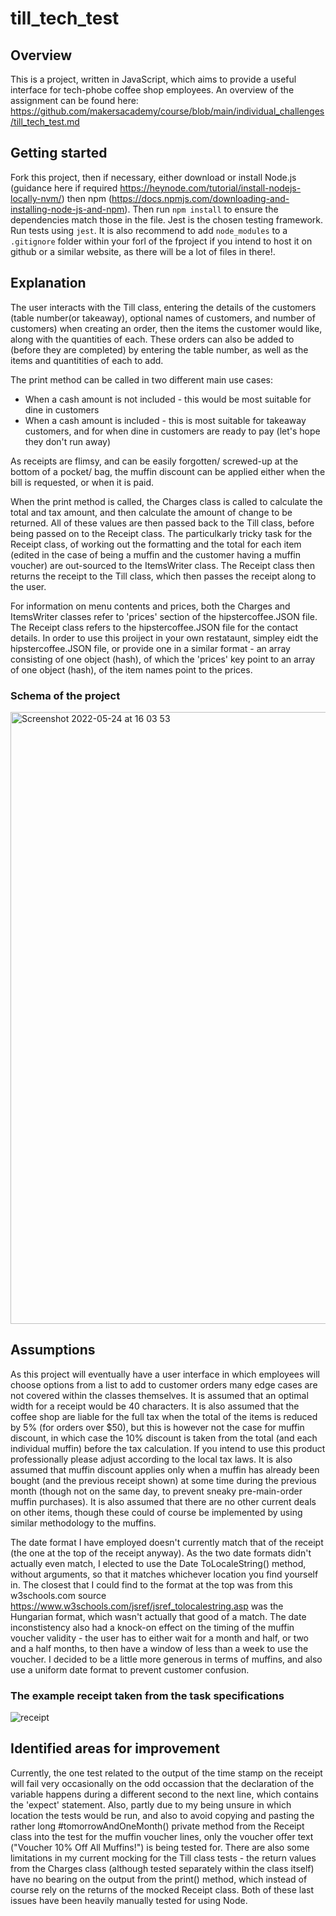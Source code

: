 # till_tech_test

## Overview
This is a project, written in JavaScript, which aims to provide a useful interface for tech-phobe coffee shop employees. An overview of the assignment can be found here: https://github.com/makersacademy/course/blob/main/individual_challenges/till_tech_test.md

## Getting started
Fork this project, then if necessary, either download or install Node.js (guidance here if required https://heynode.com/tutorial/install-nodejs-locally-nvm/) then npm (https://docs.npmjs.com/downloading-and-installing-node-js-and-npm). Then run `npm install` to ensure the dependencies match those in the file. Jest is the chosen testing framework. Run tests using `jest`. It is also recommend to add `node_modules` to a `.gitignore` folder within your forl of the fproject if you intend to host it on github or a similar website, as there will be a lot of files in there!.

## Explanation
The user interacts with the Till class, entering the details of the customers (table number(or takeaway), optional names of customers, and number of customers) when creating an order, then the items the customer would like, along with the quantities of each. These orders can also be added to (before they are completed) by entering the table number, as well as the items and quantitities of each to add.

The print method can be called in two different main use cases: 
- When a cash amount is not included - this would be most suitable for dine in customers
- When a cash amount is included - this is most suitable for takeaway customers, and for when dine in customers are ready to pay (let's hope they don't run away)

As receipts are flimsy, and can be easily forgotten/ screwed-up at the bottom of a pocket/ bag, the muffin discount can be applied either when the bill is requested, or when it is paid.

When the print method is called, the Charges class is called to calculate the total and tax amount, and then calculate the amount of change to be returned. All of these values are then passed back to the Till class, before being passed on to the Receipt class. The particulkarly tricky task for the Receipt class, of working out the formatting and the total for each item (edited in the case of being a muffin and the customer having a muffin voucher) are out-sourced to the ItemsWriter class. The Receipt class then returns the receipt to the Till class, which then passes the receipt along to the user.

For information on menu contents and prices, both the Charges and ItemsWriter classes refer to 'prices' section of the hipstercoffee.JSON file. The Receipt class refers to the hipstercoffee.JSON file for the contact details. In order to use this proiject in your own restataunt, simpley eidt the hipstercoffee.JSON file, or provide one in a similar format - an array consisting of one object (hash), of which the 'prices' key point to an array of one object (hash), of the item names point to the prices.

### Schema of the project
<img width="979" alt="Screenshot 2022-05-24 at 16 03 53" src="https://user-images.githubusercontent.com/98953155/170068628-107fbf9d-0097-48b9-90e6-511a8646acc1.png">



## Assumptions
As this project will eventually have a user interface in which employees will choose options from a list to add to customer orders many edge cases are not covered within the classes themselves. It is assumed that an optimal width for a receipt would be 40 characters. It is also assumed that the coffee shop are liable for the full tax when the total of the items is reduced by 5% (for orders over $50), but this is however not the case for muffin discount, in which case the 10% discount is taken from the total (and each individual muffin) before the tax calculation. If you intend to use this product professionally please adjust according to the local tax laws. It is also assumed that muffin discount applies only when a muffin has already been bought (and the previous receipt shown) at some time during the previous month (though not on the same day, to prevent sneaky pre-main-order muffin purchases). It is also assumed that there are no other current deals on other items, though these could of course be implemented by using similar methodology to the muffins.

The date format I have employed doesn't currently match that of the receipt (the one at the top of the receipt anyway). As the two date formats didn't actually even match, I elected to use the Date ToLocaleString() method, without arguments, so that it matches whichever location you find yourself in. The closest that I could find to the format at the top was from this w3schools.com source https://www.w3schools.com/jsref/jsref_tolocalestring.asp was the Hungarian format, which wasn't actually that good of a match. The date inconstistency also had a knock-on effect on the timing of the muffin voucher validity -  the user has to either wait for a month and half, or two and a half months, to then have a window of less than a week to use the voucher. I decided to be a little more generous in terms of muffins, and also use a uniform date format to prevent customer confusion.

### The example receipt taken from the task specifications
![receipt](https://user-images.githubusercontent.com/98953155/170071613-31bc0f8d-c486-4992-8dda-fc90c1e2de3f.jpeg)

## Identified areas for improvement
Currently, the one test related to the output of the time stamp on the receipt will fail very occasionally on the odd occassion that the declaration of the variable happens during a different second to the next line, which contains the 'expect' statement. Also, partly due to my being unsure in which location the tests would be run, and also to avoid copying and pasting the rather long #tomorrowAndOneMonth() private method from the Receipt class into the test for the muffin voucher lines, only the voucher offer text ("Voucher 10% Off All Muffins!") is being tested for. There are also some limitations in my current mocking for the Till class tests - the return values from the Charges class (although tested separately within the class itself) have no bearing on the output from the print() method, which instead of course rely on the returns of the mocked Receipt class. Both of these last issues have been heavily manually tested for using Node.

